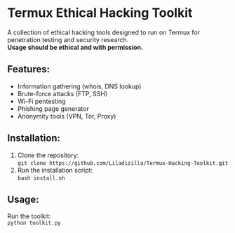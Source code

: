 # Termux Ethical Hacking Toolkit

A collection of ethical hacking tools designed to run on Termux for penetration testing and security research.  
**Usage should be ethical and with permission.**

## Features:
- Information gathering (whois, DNS lookup)
- Brute-force attacks (FTP, SSH)
- Wi-Fi pentesting
- Phishing page generator
- Anonymity tools (VPN, Tor, Proxy)

## Installation:
1. Clone the repository:  
   `git clone https://github.com/Liladizilla/Termux-Hacking-Toolkit.git`
2. Run the installation script:  
   `bash install.sh`

## Usage:
Run the toolkit:  
`python toolkit.py`
